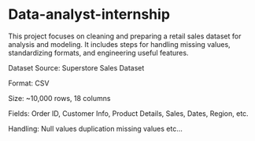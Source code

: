 # Data-analyst-internship
This project focuses on cleaning and preparing a retail sales dataset for analysis and modeling. It includes steps for handling missing values, standardizing formats, and engineering useful features.

 Dataset
Source: Superstore Sales Dataset

Format: CSV

Size: ~10,000 rows, 18 columns

Fields: Order ID, Customer Info, Product Details, Sales, Dates, Region, etc.

Handling:
Null values
duplication
missing values etc...
